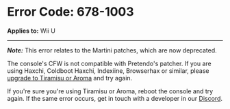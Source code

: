 # Error Code: 678-1003
**Applies to:** Wii U

---

***Note:*** This error relates to the Martini patches, which are now deprecated.

The console's CFW is not compatible with Pretendo's patcher. If you are using Haxchi, Coldboot Haxchi, Indexiine,
Browserhax or similar, please [upgrade to Tiramisu or Aroma](https://wiiu.hacks.guide) and try again.

If you're sure you're using Tiramisu or Aroma, reboot the console and try again. If the same error occurs, get in touch
with a developer in our [Discord](https://discord.gg/pretendo).
